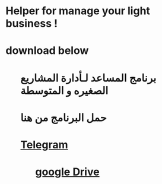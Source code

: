 # Helper for manage your light business ! 
# download below
<dir>

 # برنامج المساعد لـأدارة المشاريع الصغيره و المتوسطة 
 # حمل البرنامج من هنا
 
# [Telegram](https://t.me/tabareksoft/4)

<dir/>

# [google Drive](https://drive.google.com/file/d/1wbGhZQQBi39ny6aOQVevy08lH1x9EESI/view?usp=sharing)
